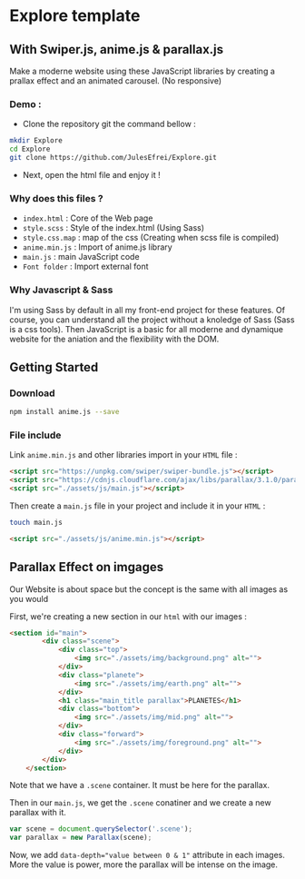 # Explore template
## With Swiper.js, anime.js & parallax.js

Make a moderne website using these JavaScript libraries by creating a prallax effect and an animated carousel. (No responsive)

### Demo : 
- Clone the repository git the command bellow :

```bash
mkdir Explore
cd Explore
git clone https://github.com/JulesEfrei/Explore.git
```
- Next, open the html file and enjoy it !

### Why does this files ?

- `index.html` : Core of the Web page
- `style.scss` : Style of the index.html (Using Sass)
- `style.css.map` : map of the css (Creating when scss file is compiled)
- `anime.min.js` : Import of anime.js library
- `main.js` : main JavaScript code
- `Font folder` : Import external font

### Why Javascript & Sass

I'm using Sass by default in all my front-end project for these features. Of course, you can understand all the project without a knoledge of Sass (Sass is a css tools). Then JavaScript is a basic for all moderne and dynamique website for the aniation and the flexibility with the DOM. 

## Getting Started

### Download

```bash
npm install anime.js --save
```

### File include

Link `anime.min.js` and other libraries import in your `HTML` file :

```html
<script src="https://unpkg.com/swiper/swiper-bundle.js"></script>
<script src="https://cdnjs.cloudflare.com/ajax/libs/parallax/3.1.0/parallax.min.js"></script>
<script src="./assets/js/main.js"></script>
```

Then create a `main.js` file in your project and include it in your `HTML` :

```bash
touch main.js
```

```html
<script src="./assets/js/anime.min.js"></script>
```

## Parallax Effect on imgages

Our Website is about space but the concept is the same with all images as you would

First, we're creating a new section in our `html` with our images :

```html
<section id="main">
        <div class="scene">
            <div class="top">
                <img src="./assets/img/background.png" alt="">
            </div>
            <div class="planete">
                <img src="./assets/img/earth.png" alt="">
            </div>
            <h1 class="main_title parallax">PLANETES</h1>
            <div class="bottom">
                <img src="./assets/img/mid.png" alt="">
            </div>
            <div class="forward">
                <img src="./assets/img/foreground.png" alt="">
            </div>
        </div>
    </section>
```

Note that we have a `.scene` container. It must be here for the parallax.

Then in our `main.js`, we get the `.scene` conatiner and we create a new parallax with it.

```js
var scene = document.querySelector('.scene');
var parallax = new Parallax(scene);
```

Now, we add `data-depth="value between 0 & 1"` attribute in each images. More the value is power, more the parallax will be intense on the image.